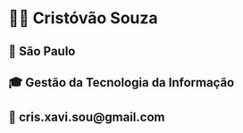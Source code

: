 <h1>👨‍💼 Cristóvão Souza</h1>
<h2> 📍  São Paulo</h2>
<h2>🎓 Gestão da Tecnologia da Informação</h2>
<h2>📧 cris.xavi.sou@gmail.com</h2>
